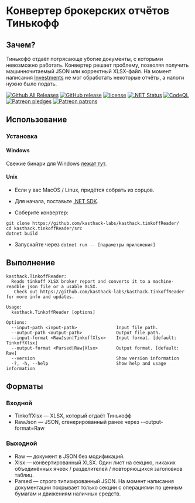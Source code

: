 # Конвертер брокерских отчётов Тинькофф

## Зачем?

Тинькофф отдаёт потрясающе убогие документы, с которыми невозможно работать. Конвертер решает проблему, позволяя получить машинночитаемый JSON или корректный XLSX-файл.
На момент написания [Investments](https://github.com/KonishchevDmitry/investments) не мог обработать некоторые отчёты, а налоги нужно было подать.


[![Github All Releases](https://img.shields.io/github/downloads/kasthack-labs/kasthack.tinkoffReader/total.svg)](https://github.com/kasthack-labs/kasthack.tinkoffReader/releases/latest)
[![GitHub release](https://img.shields.io/github/release/kasthack-labs/kasthack.tinkoffReader.svg)](https://github.com/kasthack-labs/kasthack.tinkoffReader/releases/latest)
[![license](https://img.shields.io/github/license/kasthack-labs/kasthack.tinkoffReader.svg)](LICENSE)
[![.NET Status](https://github.com/kasthack-labs/kasthack.tinkoffReader/workflows/.NET/badge.svg)](https://github.com/kasthack-labs/kasthack.tinkoffReader/actions?query=workflow%3A.NET)
[![CodeQL](https://github.com/kasthack-labs/kasthack.tinkoffReader/workflows/CodeQL/badge.svg)](https://github.com/kasthack-labs/kasthack.tinkoffReader/actions?query=workflow%3ACodeQL)
[![Patreon pledges](https://img.shields.io/endpoint.svg?url=https%3A%2F%2Fshieldsio-patreon.vercel.app%2Fapi%3Fusername%3Dkasthack%26type%3Dpledges&style=flat)](https://patreon.com/kasthack)
[![Patreon patrons](https://img.shields.io/endpoint.svg?url=https%3A%2F%2Fshieldsio-patreon.vercel.app%2Fapi%3Fusername%3Dkasthack%26type%3Dpatrons&style=flat)](https://patreon.com/kasthack)

## Использование

### Установка

#### Windows

Свежие бинари для Windows [лежат тут](https://github.com/kasthack-labs/kasthack.tinkoffReader/releases/latest).

#### Unix

* Если у вас MacOS / Linux, придётся собрать из сорцов.

* Для начала, поставьте [.NET SDK](https://dotnet.microsoft.com/download).

* Соберите конвертер:

```
git clone https://github.com/kasthack-labs/kasthack.tinkoffReader/
cd kasthack.tinkoffReader/src
dotnet build
```

* Запускайте через `dotnet run -- [параметры приложения]`

## Выполнение

```
kasthack.TinkoffReader:
  Reads tinkoff XLSX broker report and converts it to a machine-readble json file or a usable XLSX.
   Check out https://github.com/kasthack-labs/kasthack.tinkoffReader for more info and updates.

Usage:
  kasthack.TinkoffReader [options]

Options:
  --input-path <input-path>               Input file path.
  --output-path <output-path>             Output file path.
  --input-format <RawJson|TinkoffXlsx>    Input format. [default: TinkoffXlsx]
  --output-format <Parsed|Raw|Xlsx>       Output format. [default: Raw]
  --version                               Show version information
  -?, -h, --help                          Show help and usage information
```

## Форматы

### Входной

* TinkoffXlsx — XLSX, который отдаёт Тинькофф
* RawJson — JSON, сгенерированный ранее через --output-format=Raw

### Выходной
* Raw — документ в JSON без модификаций.
* Xlsx — конвертированный XLSX. Один лист на секцию, никаких объединённых ячеек / разделителей / повторяющихся заголовков таблиц.
* Parsed — строго типизированный JSON. На момент написания документации покрывает только секции с операциями по ценным бумагам и движениям наличных средств.
